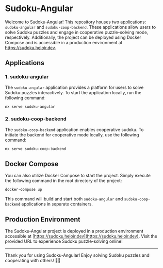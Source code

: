 # Sudoku-Angular

Welcome to Sudoku-Angular! This repository houses two applications: `sudoku-angular` and `sudoku-coop-backend`. These applications allow users to solve Sudoku puzzles and engage in cooperative puzzle-solving mode, respectively. Additionally, the project can be deployed using Docker Compose and is accessible in a production environment at https://sudoku.heloir.dev.

## Applications

### 1. sudoku-angular

The `sudoku-angular` application provides a platform for users to solve Sudoku puzzles interactively. To start the application locally, run the following command:

```bash
nx serve sudoku-angular
```

### 2. sudoku-coop-backend

The `sudoku-coop-backend` application enables cooperative sudoku. To initiate the backend for cooperative mode locally, use the following command:

```bash
nx serve sudoku-coop-backend
```

## Docker Compose

You can also utilize Docker Compose to start the project. Simply execute the following command in the root directory of the project:

```bash
docker-compose up
```

This command will build and start both `sudoku-angular` and `sudoku-coop-backend` applications in separate containers.

## Production Environment

The Sudoku-Angular project is deployed in a production environment accessible at [https://sudoku.heloir.dev](https://sudoku.heloir.dev). Visit the provided URL to experience Sudoku puzzle-solving online!

---

Thank you for using Sudoku-Angular! Enjoy solving Sudoku puzzles and cooperating with others! 🧩🌟
